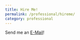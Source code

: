 ```yaml
---
title: Hire Me!
permalink: /professional/hireme/
category: professional
---
```


Send me an [E-Mail](mailto:hello@danielrojas.net)!
